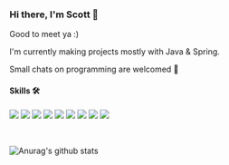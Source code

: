 <h3>Hi there, I'm Scott 👋 </h3>

Good to meet ya :) 

I'm currently making projects mostly with Java & Spring.

Small chats on programming are welcomed 💬


<h4>Skills 🛠️</h4>

<img src="https://img.shields.io/badge/Java-007396?style=flat-square&logo=Java&logoColor=white"> <img src="https://img.shields.io/badge/Spring-6DB33F?style=flat-square&logo=Spring&logoColor=green"> <img src="https://img.shields.io/badge/Spring Boot-6DB33F?style=flat-square&logo=Spring Boot&logoColor=yellow">
<img src="https://img.shields.io/badge/Docker-2496ED?style=flat-square&amp;logo=Docker&amp;logoColor=white"> <img src="https://img.shields.io/badge/MySQL-4479A1?style=flat-square&amp;logo=MySQL&amp;logoColor=white">
 <img src="https://img.shields.io/badge/Apache%20Kafka-000?style=flat-square&logo=apachekafka;logoColor=white">
 <img src="https://img.shields.io/badge/Firebase-FFCA28?style=flat-square&logo=firebase&logoColor=black"/>
 <img src="https://img.shields.io/badge/Amazon AWS-232F3E?style=flat-square&logo=amazonaws&logoColor=white"/> <img src="https://img.shields.io/badge/redis-%23DD0031.svg?style=flat-square&logo=redis&logoColor=white"/>

<br>

![Anurag's github stats](https://github-readme-stats.vercel.app/api?username=ScottSung7)



